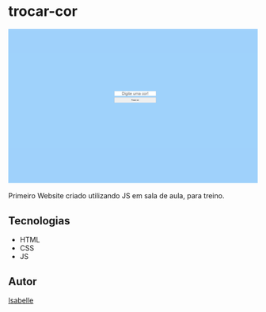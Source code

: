# trocar-cor
![](./img/trocar-corr.png)

Primeiro Website criado utilizando JS em sala de aula, para treino.

## Tecnologias
* HTML
* CSS
* JS

## Autor
[Isabelle](https://www.linkedin.com/in/IsabelleAbreuu)